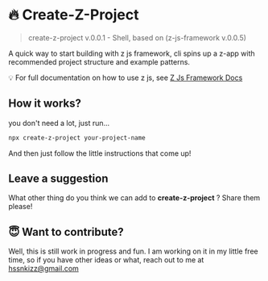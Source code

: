 # 🔥 Create-Z-Project

> create-z-project v.0.0.1 - Shell, based on (z-js-framework v.0.0.5)

A quick way to start building with z js framework, cli spins up a z-app with recommended project structure and example patterns.

💡 For full documentation on how to use z js, see [Z Js Framework Docs](https://github.com/Z-Js-Framework/z-js)

## How it works?

you don't need a lot, just run...

``` bash
npx create-z-project your-project-name
```

And then just follow the little instructions that come up!

## Leave a suggestion

What other thing do you think we can add to **create-z-project** ? Share them please!

## 😇 Want to contribute?

Well, this is still work in progress and fun. I am working on it in my little free time, so if you have other ideas or what, reach out to me at [hssnkizz@gmail.com](hssnkizz@gmail.com)
